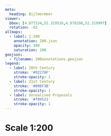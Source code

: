 ```yaml
---
meta:
  heading: Bijlmermeer
viewer:
  bbox: [4.977534,52.319516,4.978298,52.319997]
  rotation: -62
allmaps:
  - label: 1:200
    annotation: 200.json
    opacity: 100
    saturation: 100
geojson:
  - filename: 200annotations.geojson
legend:
  - label: 20th Century
    stroke: '#92278F'
    stroke-opacity: 1
  - label: 21st Century
    stroke: '#006F3B'
    stroke-opacity: 1
  - label: Unrealised Proposals
    stroke: '#f89521'
    stroke-opacity: 1
---
```

# Scale 1:200